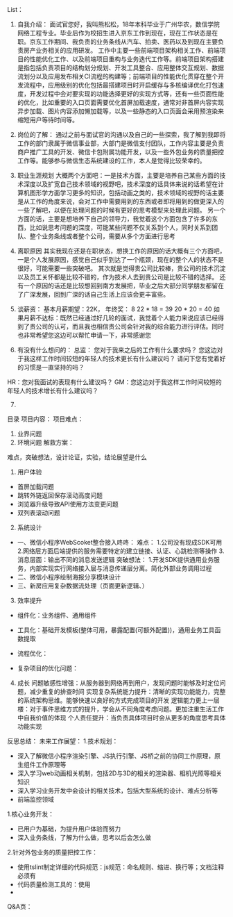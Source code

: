 List：
1. 自我介绍：
面试官您好，我叫熊松松，18年本科毕业于广州华农，数信学院网络工程专业。毕业后作为校招生进入京东工作到现在，现在工作状态是在职。京东工作期间、我负责的业务条线从汽车、拍卖、医药以及到现在主要负责房产业务相关的应用研发。
工作中主要一些前端项目架构相关工作、前端项目的性能优化工作、以及前端项目重构与业务迭代工作等。前端项目架构搭建是指包括负责项目的结构划分规划、开发工具整合、应用整体交互规划、数据流划分以及应用发布相关CI流程的构建等；前端项目的性能优化贯穿在整个开发流程中，应用级别的优化包括最搭建项目时开启缓存与多核编译优化打包速度，开发过程中会对要实现的功能选择更好的实现方式等，还有一些页面性能的优化，比如重要的入口页面需要优化首屏加载速度，通常对非首屏内容实现异步加载、图片内容添加懒加载等，以及一些静态的入口页面会采用预渲染来缩短用户等待时间等。

2. 岗位的了解：
通过之前与面试官的沟通以及自己的一些探索，我了解到我即将工作的部门隶属于微信事业部，大部门是微信支付团队，工作内容主要是负责商户推广工具的开发、微信卡包附属功能开发，以及一些外包业务的质量把控工作等。能够参与微信生态系统建设的工作，本人是觉得比较荣幸的。

3. 职业生涯规划
大概两个方面吧：一是技术方面，主要是培养自己某些方面的技术深度以及扩宽自己技术领域的视野吧，技术深度的话具体来说的话希望在计算机图形学方面学习更多的知识，包括动画之类的，技术领域的视野的话主要是从工作的角度来说，会对工作中需要用到的东西或者即将用到的做更深入的一些了解吧，以便在处理问题的时候有更好的思考模型来处理此问题。
另一个方面的话，主要是想培养下自己的领导力，我觉着这个方面包含了许多的东西，比如说思考问题的深度，可能某些问题不仅关系到个人，同时关系到团队、整个业务条线或者整个公司，需要从多个方面进行思考

4. 离职原因
其实我现在还是在职状态，想换工作的原因的话大概有三个方面吧，
一是个人发展原因，感觉自己似乎到达了一个瓶颈，现在的整个人的状态不是很好，可能需要一些突破吧。
其次就是觉得贵公司比较棒，贵公司的技术沉淀以及员工关怀都是比较不错的，作为技术人去到贵公司是比较不错的选择。
还有一个原因的话还是比较想回到南方发展把，毕业之后大部分同学朋友都留在了广深发展，回到广深的话自己生活上应该会更丰富些。

5. 谈薪资：
基本月薪期望：22K，
年终奖： 8   22 \* 18 = 39  20 \* 20 = 40
如果月薪不达标：既然已经通过好几轮的面试，我觉着个人能力来说应该已经得到了贵公司的认可，而且我也相信贵公司会针对我的综合能力进行评估。同时也非常希望您这边可以帮忙申请一下，非常感谢您



6. 有没有什么想问的：
总监：
您对于我来之后的工作有什么要求吗？
您这边对于我这样工作时间较短的年轻人的技术更长有什么建议吗？
请问下您有觉着好的习惯是一直坚持的吗？

HR：您对我面试的表现有什么建议吗？
GM：您这边对于我这样工作时间较短的年轻人的技术增长有什么建议吗？


7. 

目录
项目内容：
项目难点：
1. 业界问题
2. 环境问题
解救方案：


难点，突破想法，设计论证，实验，结论展望是什么

1. 用户体验
 * 首屏加载问题
 * 跳转外链返回保存滚动高度问题
 * 浏览器升级导致API使用方法变更问题
 * 双列表滚动问题

2. 系统设计
 * 一、微信小程序WebScoket整合接入咚咚：
    难点：
    1.公司没有现成SDK可用
    2.网络层方面后端提供的服务需要特定的建立链接、认证、心跳检测等操作
    3.消息层面：输出不同的消息发送逻辑
    突破想法：
    1.开发SDK提供通用业务服务，内部实现实行网络接入层与消息传递层分离。简化外部业务调用过程
 * 二、微信小程序绘制海报分享模块设计
 * 三、新房应用复杂数据流处理（页面更新逻辑、）
 

3. 效率提升
  * 组件化：业务组件、通用组件
  * 工具化：基础开发模板(整体可用，暴露配置(可额外配置))，通用业务工具函数提取
  * 流程优化：

* 复杂项目的优化问题：

4. 成长
问题敏感性增强：从服务器到网络再到用户，发现问题时能够及时定位问题，减少重复的排查时间
实现复杂系统能力提升：清晰的实现功能能力，完整的系统架构思维。能够快速以良好的方式完成项目的开发
逻辑能力更上一层楼：对于事件思维方式的提升，学会从不同角度考虑问题。更加注重生活工作中自我价值的体现
个人责任提升：当负责具体项目时会从更多的角度思考具体功能实现





反思总结：
未来工作展望：
1.技术规划：
  * 深入了解微信小程序渲染引擎、JS执行引擎、JS桥之前的协同工作原理，原生组件工作原理等
  * 深入学习web动画相关机制，包括2D与3D的相关的渲染器、相机光照等相关知识
  * 深入学习业务开发中会设计的相关技术，包括大型系统的设计、难点分析等
  * 前端监控领域

1.核心业务开发：
  * 已用户为基础，为提升用户体验而努力
  * 深入业务条线，了解为什么做，思考以后会怎么做

2.针对外包业务的质量把控工作：
  * 使用tslint制定详细的代码规范：js规范：命名规则、缩进、换行等；文档注释必须有
  * 代码质量检测工具的：使用
  * 



Q&A页：



